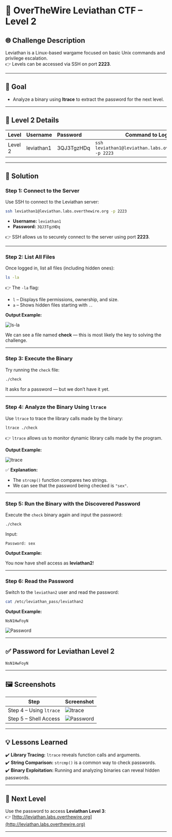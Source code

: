 # 🐉 OverTheWire Leviathan CTF – Level 2  

## 🌐 **Challenge Description**  
Leviathan is a Linux-based wargame focused on basic Unix commands and privilege escalation.  
👉 Levels can be accessed via SSH on port **2223**.  

---

## 🎯 **Goal**  
- Analyze a binary using **ltrace** to extract the password for the next level.  

---

## 🌊 **Level 2 Details**  
| **Level** | **Username** | **Password** | **Command to Login** |
|:---------|:-------------|:------------|---------------------|
| Level 2  | leviathan1   | 3QJ3TgzHDq   | `ssh leviathan1@leviathan.labs.overthewire.org -p 2223` |

---

## 🚀 **Solution**  

### **Step 1: Connect to the Server**  
Use SSH to connect to the Leviathan server:  

```bash
ssh leviathan1@leviathan.labs.overthewire.org -p 2223
```

- **Username:** `leviathan1`  
- **Password:** `3QJ3TgzHDq`  

👉 SSH allows us to securely connect to the server using port **2223**.  

---

### **Step 2: List All Files**  
Once logged in, list all files (including hidden ones):  

```bash
ls -la
```

👉 The `-la` flag:  
- `l` – Displays file permissions, ownership, and size.  
- `a` – Shows hidden files starting with `.`.  

**Output Example:**

![ls-la](https://github.com/user-attachments/assets/c4700783-395c-4f95-8baf-c9589154bca9)

We can see a file named **check** — this is most likely the key to solving the challenge.  

---

### **Step 3: Execute the Binary**  
Try running the `check` file:  

```bash
./check
```
It asks for a password — but we don’t have it yet.  

---

### **Step 4: Analyze the Binary Using `ltrace`**  
Use `ltrace` to trace the library calls made by the binary:  

```bash
ltrace ./check
```

👉 `ltrace` allows us to monitor dynamic library calls made by the program.  

**Output Example:**

![ltrace](https://github.com/user-attachments/assets/50c4b921-8838-4dab-a476-a1803221c869)


✅ **Explanation:**  
- The `strcmp()` function compares two strings.  
- We can see that the password being checked is `"sex"`.  

---

### **Step 5: Run the Binary with the Discovered Password**  
Execute the `check` binary again and input the password:  

```bash
./check
```

Input:
```
Password: sex
```

**Output Example:**

You now have shell access as **leviathan2**!  

---

### **Step 6: Read the Password**  
Switch to the `leviathan2` user and read the password:  

```bash
cat /etc/leviathan_pass/leviathan2
```

**Output Example:**
```
NsN1HwFoyN
```

![Password](https://github.com/user-attachments/assets/6850f561-1d4a-49ea-91b9-23476e8ea434)

---

## ✅ **Password for Leviathan Level 2**  
```
NsN1HwFoyN
```

---

## 🖼️ **Screenshots**  
| Step | Screenshot |  
|------|------------|  
| Step 4 – Using `ltrace` | ![ltrace](https://github.com/user-attachments/assets/50c4b921-8838-4dab-a476-a1803221c869) |  
| Step 5 – Shell Access | ![Password](https://github.com/user-attachments/assets/6850f561-1d4a-49ea-91b9-23476e8ea434) |  

---

## 💡 **Lessons Learned**  
✔️ **Library Tracing:** `ltrace` reveals function calls and arguments.  
✔️ **String Comparison:** `strcmp()` is a common way to check passwords.  
✔️ **Binary Exploitation:** Running and analyzing binaries can reveal hidden passwords.  

---

## 🎯 **Next Level**  
Use the password to access **Leviathan Level 3**:  
👉 [http://leviathan.labs.overthewire.org](http://leviathan.labs.overthewire.org)  

---

